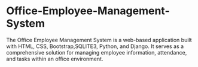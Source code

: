 # Office-Employee-Management-System
The Office Employee Management System is a web-based application built with HTML, CSS, Bootstrap,SQLITE3, Python, and Django. It serves as a comprehensive solution for managing employee information, attendance, and tasks within an office environment.
